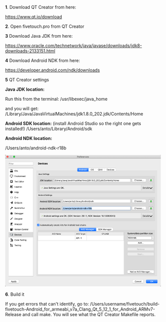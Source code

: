 **1**. Download QT Creator from here:

https://www.qt.io/download

**2**. Open fivetouch.pro from QT Creator

**3** Download Java JDK from here:

https://www.oracle.com/technetwork/java/javase/downloads/jdk8-downloads-2133151.html

**4** Download Android NDK from here:

https://developer.android.com/ndk/downloads

**5** QT Creator settings

**Java JDK location:**

Run this from the terminal:
/usr/libexec/java_home

and you will get:
/Library/Java/JavaVirtualMachines/jdk1.8.0_202.jdk/Contents/Home

**Android SDK location:** (install Android Studio so the right one gets installed!)
/Users/anto/Library/Android/sdk

**Android NDK location:**

/Users/anto/android-ndk-r18b

![](https://github.com/FiveTechSoft/fivetouch/blob/master/images/QT_Creator_Settings.png)

**6**. Build it 

If you get errors that can't identify, go to:
/Users/username/fivetouch/build-fivetouch-Android_for_armeabi_v7a_Clang_Qt_5_12_1_for_Android_ARMv7-Release
and call make. You will see what the QT Creator Makefile reports.